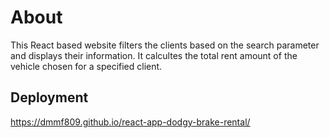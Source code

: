 # About

This React based website filters the clients based on the search parameter and displays their information. It calcultes the total rent amount of the vehicle chosen for a specified client.

## Deployment

https://dmmf809.github.io/react-app-dodgy-brake-rental/
